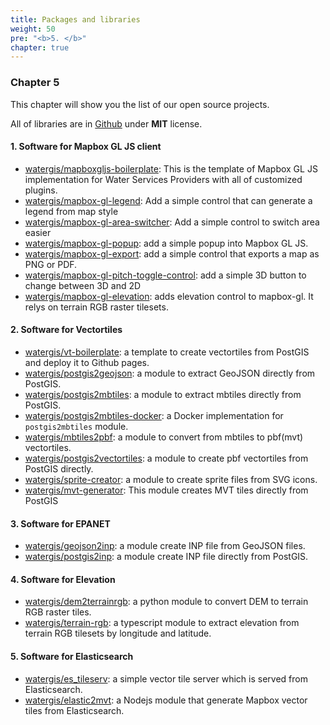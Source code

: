 ```yaml
---
title: Packages and libraries
weight: 50
pre: "<b>5. </b>"
chapter: true
---
```


### Chapter 5

This chapter will show you the list of our open source projects.

All of libraries are in [Github](https://github.com/watergis) under **MIT** license.

#### 1. Software for Mapbox GL JS client
- [watergis/mapboxgljs-boilerplate](https://github.com/watergis/mapboxgljs-boilerplate): This is the template of Mapbox GL JS implementation for Water Services Providers with all of customized plugins.
- [watergis/mapbox-gl-legend](https://github.com/watergis/mapbox-gl-legend): Add a simple control that can generate a legend from map style
- [watergis/mapbox-gl-area-switcher](https://github.com/watergis/mapbox-gl-area-switcher): Add a simple control to switch area easier
- [watergis/mapbox-gl-popup](https://github.com/watergis/mapbox-gl-popup): add a simple popup into Mapbox GL JS.
- [watergis/mapbox-gl-export](https://github.com/watergis/mapbox-gl-export): add a simple control that exports a map as PNG or PDF.
- [watergis/mapbox-gl-pitch-toggle-control](https://github.com/watergis/mapbox-gl-pitch-toggle-control): add a simple 3D button to change between 3D and 2D
- [watergis/mapbox-gl-elevation](https://github.com/watergis/mapbox-gl-elevation): adds elevation control to mapbox-gl. It relys on terrain RGB raster tilesets.

#### 2. Software for Vectortiles
- [watergis/vt-boilerplate](https://github.com/watergis/vt-boilerplate): a template to create vectortiles from PostGIS and deploy it to Github pages.
- [watergis/postgis2geojson](https://github.com/watergis/postgis2geojson): a module to extract GeoJSON directly from PostGIS.
- [watergis/postgis2mbtiles](https://github.com/watergis/postgis2mbtiles): a module to extract mbtiles directly from PostGIS.
- [watergis/postgis2mbtiles-docker](https://github.com/watergis/postgis2mbtiles-docker): a Docker implementation for `postgis2mbtiles` module.
- [watergis/mbtiles2pbf](https://github.com/watergis/mbtiles2pbf): a module to convert from mbtiles to pbf(mvt) vectortiles.
- [watergis/postgis2vectortiles](https://github.com/watergis/postgis2vectortiles): a module to create pbf vectortiles from PostGIS directly.
- [watergis/sprite-creator](https://github.com/watergis/sprite-creator): a module to create sprite files from SVG icons.
- [watergis/mvt-generator](https://github.com/watergis/mvt-generator): This module creates MVT tiles directly from PostGIS

#### 3. Software for EPANET
- [watergis/geojson2inp](https://github.com/watergis/geojson2inp): a module create INP file from GeoJSON files.
- [watergis/postgis2inp](https://github.com/watergis/postgis2inp): a module create INP file directly from PostGIS.

#### 4. Software for Elevation
- [watergis/dem2terrainrgb](https://github.com/watergis/dem2terrainrgb): a python module to convert DEM to terrain RGB raster tiles.
- [watergis/terrain-rgb](https://github.com/watergis/terrain-rgb): a typescript module to extract elevation from terrain RGB tilesets by longitude and latitude.

#### 5. Software for Elasticsearch
- [watergis/es_tileserv](https://github.com/watergis/es_tileserv): a simple vector tile server which is served from Elasticsearch.
- [watergis/elastic2mvt](https://github.com/watergis/elastic2mvt):  a Nodejs module that generate Mapbox vector tiles from Elasticsearch.